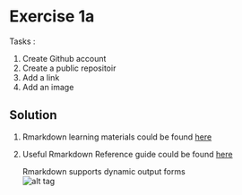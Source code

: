 # Exercise 1a

Tasks : 
1. Create Github account
2. Create a public repositoir
3. Add a link 
4. Add an image


## Solution 
1. Rmarkdown learning materials could be found [here](http://rmarkdown.rstudio.com/)
2. Useful Rmarkdown Reference guide could be found [here](https://www.rstudio.com/wp-content/uploads/2015/03/rmarkdown-reference.pdf)

   Rmarkdown supports dynamic output forms   
![alt tag](http://rmarkdown.rstudio.com/images/bandThree2.png)
